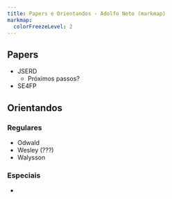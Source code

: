 ```yaml
---
title: Papers e Orientandos - Adolfo Neto (markmap)
markmap:
  colorFreezeLevel: 2
---
```


## Papers

 - JSERD
   - Próximos passos?
 - SE4FP

## Orientandos

### Regulares

- Odwald
- Wesley (???)
- Walysson

### Especiais

- 
